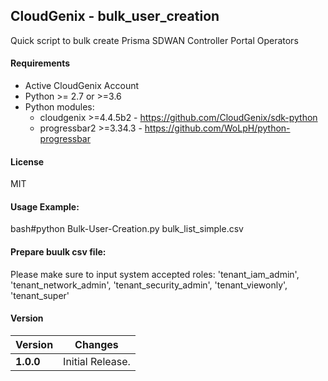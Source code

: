 CloudGenix - bulk_user_creation
---

Quick script to bulk create Prisma SDWAN Controller Portal Operators

#### Requirements
* Active CloudGenix Account
* Python >= 2.7 or >=3.6
* Python modules:
    * cloudgenix >=4.4.5b2 - <https://github.com/CloudGenix/sdk-python>
    * progressbar2 >=3.34.3 - <https://github.com/WoLpH/python-progressbar>

#### License
MIT

#### Usage Example:
bash#python Bulk-User-Creation.py bulk_list_simple.csv 

#### Prepare buulk csv file:
Please make sure to input system accepted roles:
'tenant_iam_admin', 'tenant_network_admin', 'tenant_security_admin', 'tenant_viewonly', 'tenant_super'


#### Version
Version | Changes
------- | --------
**1.0.0**| Initial Release.
